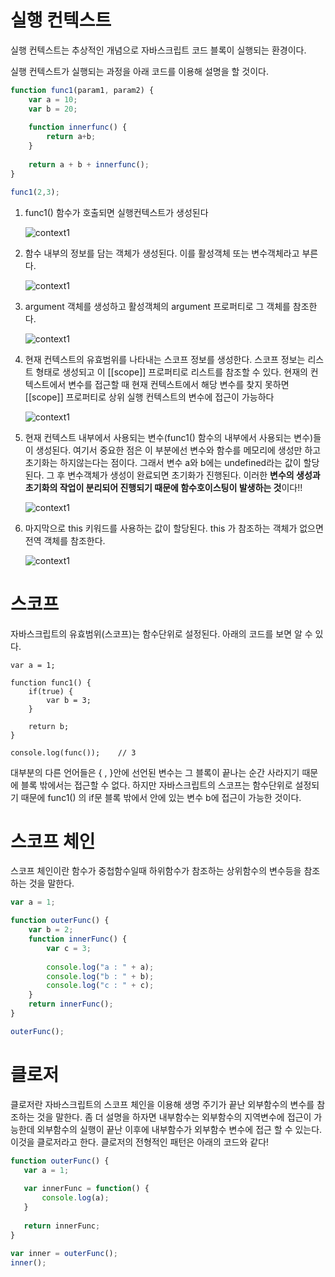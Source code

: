 # 실행 컨텍스트

실행 컨텍스트는 추상적인 개념으로 자바스크립트 코드 블록이 실행되는 환경이다.

실행 컨텍스트가 실행되는 과정을 아래 코드를 이용해  설명을 할 것이다.

``` javascript
function func1(param1, param2) {
    var a = 10;
    var b = 20;
    
    function innerfunc() {
        return a+b;
    }
    
    return a + b + innerfunc();
}

func1(2,3);
```



1. func1() 함수가 호출되면 실행컨텍스트가 생성된다

   ![context1](images/context1.png)

   

2.  함수 내부의 정보를 담는 객체가 생성된다. 이를 활성객체 또는 변수객체라고 부른다.

    ![context1](images/context2.png)



3. argument 객체를 생성하고 활성객체의 argument 프로퍼티로 그 객체를 참조한다. 

   ![context1](images/context4.png)



4. 현재 컨텍스트의 유효범위를 나타내는 스코프 정보를 생성한다.  스코프 정보는 리스트 형태로 생성되고 이 [[scope]] 프로퍼티로 리스트를 참조할 수 있다.  현재의 컨텍스트에서 변수를 접근할 때 현재 컨텍스트에서 해당 변수를 찾지 못하면 [[scope]] 프로퍼티로 상위 실행 컨텍스트의 변수에 접근이 가능하다

   ![context1](images/context5.png)



5.  현재 컨텍스트 내부에서 사용되는 변수(func1() 함수의 내부에서 사용되는 변수)들이 생성된다.  여기서 중요한 점은 이 부분에선 변수와 함수를 메모리에 생성만 하고 초기화는 하지않는다는 점이다. 그래서 변수 a와 b에는 undefined라는 값이 할당된다.  그 후 변수객체가 생성이 완료되면 초기화가 진행된다.  이러한 **변수의 생성과 초기화의 작업이 분리되어 진행되기 때문에 함수호이스팅이 발생하는 것**이다!! 

    ![context1](images/context3.png)

   

6. 마지막으로 this 키워드를 사용하는 값이 할당된다. this 가 참조하는 객체가 없으면 전역 객체를 참조한다. 

   ![context1](images/context6.png)





# 스코프

자바스크립트의 유효범위(스코프)는 함수단위로 설정된다.  아래의 코드를 보면 알 수 있다. 

``` javascrip
var a = 1; 

function func1() {
    if(true) {
        var b = 3; 
    }
    
    return b;
}

console.log(func());    // 3 
```

대부분의 다른 언어들은 { , }안에 선언된 변수는 그 블록이 끝나는 순간 사라지기 때문에 블록 밖에서는 접근할 수 없다.  하지만 자바스크립트의 스코프는 함수단위로 설정되기 때문에   func1() 의 if문 블록 밖에서 안에 있는 변수 b에 접근이 가능한 것이다. 





# 스코프 체인

 스코프 체인이란 함수가 중첩함수일때 하위함수가 참조하는 상위함수의 변수등을 참조하는 것을 말한다. 

``` javascript
var a = 1; 

function outerFunc() {
    var b = 2; 
    function innerFunc() {
        var c = 3; 
        
        console.log("a : " + a);
        console.log("b : " + b);
        console.log("c : " + c);
    }
    return innerFunc();
}

outerFunc();
```



# 클로저

클로저란 자바스크립트의 스코프 체인을 이용해 생명 주기가 끝난 외부함수의 변수를 참조하는 것을 말한다.  좀 더 설명을 하자면 내부함수는 외부함수의 지역변수에 접근이 가능한데 외부함수의 실행이 끝난 이후에 내부함수가 외부함수 변수에 접근 할 수 있는다. 이것을 클로저라고 한다.  클로저의 전형적인 패턴은 아래의 코드와 같다!

 ``` javascript
function outerFunc() {
    var a = 1; 
    
    var innerFunc = function() {
        console.log(a);
    }
    
    return innerFunc;
}

var inner = outerFunc();
inner(); 
 ```








